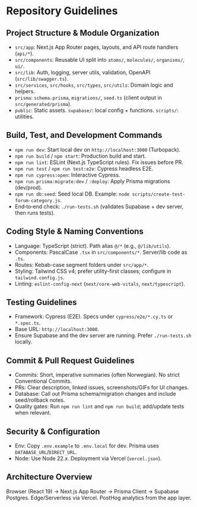 # Repository Guidelines

## Project Structure & Module Organization
- `src/app`: Next.js App Router pages, layouts, and API route handlers (`api/*`).
- `src/components`: Reusable UI split into `atoms/`, `molecules/`, `organisms/`, `ui/`.
- `src/lib`: Auth, logging, server utils, validation, OpenAPI (`src/lib/swagger.ts`).
- `src/services`, `src/hooks`, `src/types`, `src/utils`: Domain logic and helpers.
- `prisma`: `schema.prisma`, `migrations/`, `seed.ts` (client output in `src/generated/prisma`).
- `public`: Static assets. `supabase/`: local config + functions. `scripts/`: utilities.

## Build, Test, and Development Commands
- `npm run dev`: Start local dev on `http://localhost:3000` (Turbopack).
- `npm run build` / `npm start`: Production build and start.
- `npm run lint`: ESLint (Next.js TypeScript rules). Fix issues before PR.
- `npm run test` / `npm run test:e2e`: Cypress headless E2E.
- `npm run cypress:open`: Interactive Cypress.
- `npm run prisma:migrate:dev` / `:deploy`: Apply Prisma migrations (dev/prod).
- `npm run db:seed`: Seed local DB. Example: `node scripts/create-test-forum-category.js`.
- End‑to‑end check: `./run-tests.sh` (validates Supabase + dev server, then runs tests).

## Coding Style & Naming Conventions
- Language: TypeScript (strict). Path alias `@/*` (e.g., `@/lib/utils`).
- Components: PascalCase `.tsx` in `src/components/*`. Server/lib code as `.ts`.
- Routes: Kebab-case segment folders under `src/app/*`.
- Styling: Tailwind CSS v4; prefer utility-first classes; configure in `tailwind.config.js`.
- Linting: `eslint-config-next` (`next/core-web-vitals`, `next/typescript`).

## Testing Guidelines
- Framework: Cypress (E2E). Specs under `cypress/e2e/*.cy.ts` or `*.spec.ts`.
- Base URL: `http://localhost:3000`.
- Ensure Supabase and the dev server are running. Prefer `./run-tests.sh` locally.

## Commit & Pull Request Guidelines
- Commits: Short, imperative summaries (often Norwegian). No strict Conventional Commits.
- PRs: Clear description, linked issues, screenshots/GIFs for UI changes.
- Database: Call out Prisma schema/migration changes and include seed/rollback notes.
- Quality gates: Run `npm run lint` and `npm run build`; add/update tests when relevant.

## Security & Configuration
- Env: Copy `.env.example` to `.env.local` for dev. Prisma uses `DATABASE_URL`/`DIRECT_URL`.
- Node: Use Node 22.x. Deployment via Vercel (`vercel.json`).

## Architecture Overview
Browser (React 19) → Next.js App Router → Prisma Client → Supabase Postgres. Edge/Serverless via Vercel. PostHog analytics from the app layer.
